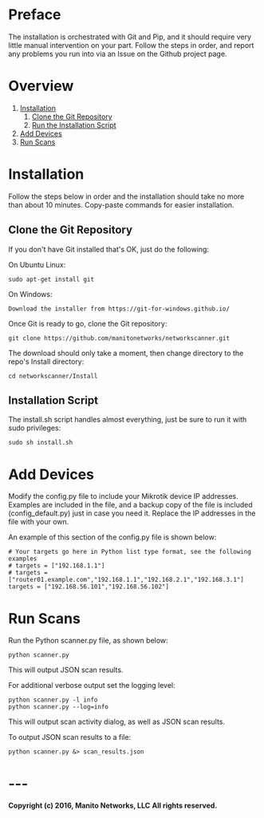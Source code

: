 # Preface
The installation is orchestrated with Git and Pip, and it should require very little manual intervention on your part. Follow the steps in order, and report any problems you run into via an Issue on the Github project page.

# Overview
1. [Installation](#installation)
    1. [Clone the Git Repository](#clone-the-git-repository)
    2. [Run the Installation Script](#installation-script)
2. [Add Devices](#add-devices)
3. [Run Scans](#run-scans)

# Installation
Follow the steps below in order and the installation should take no more than about 10 minutes. Copy-paste commands for easier installation.

## Clone the Git Repository
If you don't have Git installed that's OK, just do the following:

On Ubuntu Linux:
```
sudo apt-get install git
```

On Windows:
```
Download the installer from https://git-for-windows.github.io/
```

Once Git is ready to go, clone the Git repository:
```
git clone https://github.com/manitonetworks/networkscanner.git
```

The download should only take a moment, then change directory to the repo's Install directory:
```
cd networkscanner/Install
```

## Installation Script
The install.sh script handles almost everything, just be sure to run it with sudo privileges:
```
sudo sh install.sh
```

# Add Devices
Modify the config.py file to include your Mikrotik device IP addresses. Examples are included in the file, and a backup copy of the file is included (config_default.py) just in case you need it. Replace the IP addresses in the file with your own.

An example of this section of the config.py file is shown below:
```
# Your targets go here in Python list type format, see the following examples
# targets = ["192.168.1.1"]
# targets = ["router01.example.com","192.168.1.1","192.168.2.1","192.168.3.1"]
targets = ["192.168.56.101","192.168.56.102"]
```

# Run Scans
Run the Python scanner.py file, as shown below:
```
python scanner.py
```
This will output JSON scan results.

For additional verbose output set the logging level:
```
python scanner.py -l info
python scanner.py --log=info
```
This will output scan activity dialog, as well as JSON scan results.

To output JSON scan results to a file:
```
python scanner.py &> scan_results.json
```

# ---
**Copyright (c) 2016, Manito Networks, LLC**
**All rights reserved.**